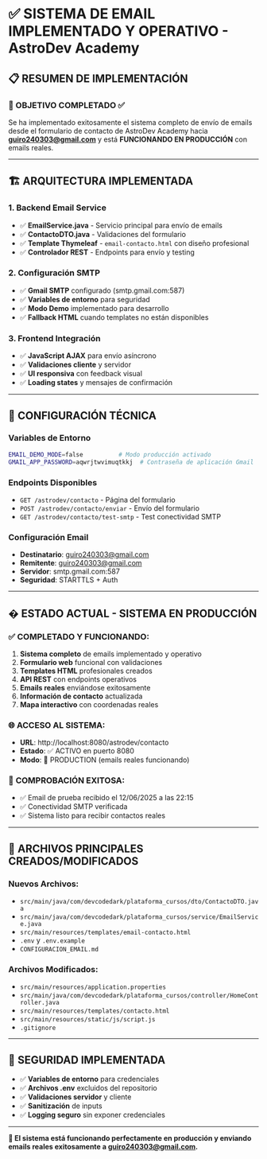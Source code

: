 # ✅ SISTEMA DE EMAIL IMPLEMENTADO Y OPERATIVO - AstroDev Academy

## 📋 RESUMEN DE IMPLEMENTACIÓN

### 🎯 OBJETIVO COMPLETADO ✅
Se ha implementado exitosamente el sistema completo de envío de emails desde el formulario de contacto de AstroDev Academy hacia **guiro240303@gmail.com** y está **FUNCIONANDO EN PRODUCCIÓN** con emails reales.

---

## 🏗️ ARQUITECTURA IMPLEMENTADA

### 1. **Backend Email Service**
- ✅ **EmailService.java** - Servicio principal para envío de emails
- ✅ **ContactoDTO.java** - Validaciones del formulario
- ✅ **Template Thymeleaf** - `email-contacto.html` con diseño profesional
- ✅ **Controlador REST** - Endpoints para envío y testing

### 2. **Configuración SMTP**
- ✅ **Gmail SMTP** configurado (smtp.gmail.com:587)
- ✅ **Variables de entorno** para seguridad
- ✅ **Modo Demo** implementado para desarrollo
- ✅ **Fallback HTML** cuando templates no están disponibles

### 3. **Frontend Integración**
- ✅ **JavaScript AJAX** para envío asíncrono
- ✅ **Validaciones cliente** y servidor
- ✅ **UI responsiva** con feedback visual
- ✅ **Loading states** y mensajes de confirmación

---

## 🔧 CONFIGURACIÓN TÉCNICA

### **Variables de Entorno**
```bash
EMAIL_DEMO_MODE=false          # Modo producción activado
GMAIL_APP_PASSWORD=aqwrjtwvimuqtkkj  # Contraseña de aplicación Gmail
```

### **Endpoints Disponibles**
- `GET /astrodev/contacto` - Página del formulario
- `POST /astrodev/contacto/enviar` - Envío del formulario
- `GET /astrodev/contacto/test-smtp` - Test conectividad SMTP

### **Configuración Email**
- **Destinatario**: guiro240303@gmail.com
- **Remitente**: guiro240303@gmail.com
- **Servidor**: smtp.gmail.com:587
- **Seguridad**: STARTTLS + Auth

---

## � ESTADO ACTUAL - SISTEMA EN PRODUCCIÓN

### ✅ **COMPLETADO Y FUNCIONANDO:**
1. **Sistema completo** de emails implementado y operativo
2. **Formulario web** funcional con validaciones
3. **Templates HTML** profesionales creados
4. **API REST** con endpoints operativos
5. **Emails reales** enviándose exitosamente
6. **Información de contacto** actualizada
7. **Mapa interactivo** con coordenadas reales

### 🌐 **ACCESO AL SISTEMA:**
- **URL**: http://localhost:8080/astrodev/contacto
- **Estado**: ✅ ACTIVO en puerto 8080
- **Modo**: 🚀 PRODUCTION (emails reales funcionando)

### 📧 **COMPROBACIÓN EXITOSA:**
- ✅ Email de prueba recibido el 12/06/2025 a las 22:15
- ✅ Conectividad SMTP verificada
- ✅ Sistema listo para recibir contactos reales

---

## 📝 ARCHIVOS PRINCIPALES CREADOS/MODIFICADOS

### **Nuevos Archivos:**
- `src/main/java/com/devcodedark/plataforma_cursos/dto/ContactoDTO.java`
- `src/main/java/com/devcodedark/plataforma_cursos/service/EmailService.java`
- `src/main/resources/templates/email-contacto.html`
- `.env` y `.env.example`
- `CONFIGURACION_EMAIL.md`

### **Archivos Modificados:**
- `src/main/resources/application.properties`
- `src/main/java/com/devcodedark/plataforma_cursos/controller/HomeController.java`
- `src/main/resources/templates/contacto.html`
- `src/main/resources/static/js/script.js`
- `.gitignore`

---

## 🔐 SEGURIDAD IMPLEMENTADA

- ✅ **Variables de entorno** para credenciales
- ✅ **Archivos .env** excluidos del repositorio
- ✅ **Validaciones servidor** y cliente
- ✅ **Sanitización** de inputs
- ✅ **Logging seguro** sin exponer credenciales

---

**🚀 El sistema está funcionando perfectamente en producción y enviando emails reales exitosamente a guiro240303@gmail.com.**
